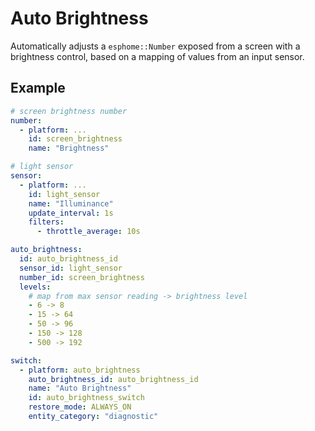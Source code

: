 # Auto Brightness

Automatically adjusts a `esphome::Number` exposed from a screen with a brightness control, based on a mapping of values from an input sensor.

## Example

```yaml
# screen brightness number
number:
  - platform: ...
    id: screen_brightness
    name: "Brightness"

# light sensor
sensor:  
  - platform: ...
    id: light_sensor
    name: "Illuminance"
    update_interval: 1s
    filters:
      - throttle_average: 10s

auto_brightness:
  id: auto_brightness_id
  sensor_id: light_sensor
  number_id: screen_brightness
  levels:
    # map from max sensor reading -> brightness level
    - 6 -> 8
    - 15 -> 64
    - 50 -> 96
    - 150 -> 128
    - 500 -> 192

switch:
  - platform: auto_brightness
    auto_brightness_id: auto_brightness_id
    name: "Auto Brightness"
    id: auto_brightness_switch
    restore_mode: ALWAYS_ON
    entity_category: "diagnostic"
```
